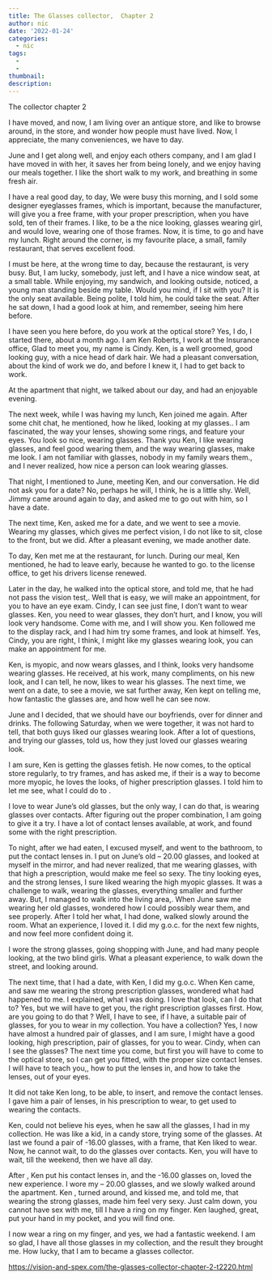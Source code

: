 ```yaml
---
title: The Glasses collector,  Chapter 2
author: nic
date: '2022-01-24'
categories:
  - nic
tags:
  - 
  - 
thumbnail: 
description: 
---
```


The collector chapter 2




I have moved, and now, I am living over an antique store, and like to browse around,
in the store, and wonder how people must have lived.
Now, I appreciate, the many conveniences, we have to day.




June and I get along well, and enjoy each others company, and I am glad I have moved in with her, 
it saves her from being lonely, and we enjoy having our meals together.
I like the short walk to my work, and breathing in some fresh air.




I have a real good day, to day, 
We were busy this morning, and I sold some designer eyeglasses frames, which is important, because the manufacturer,
will give you a free frame, with your proper prescription, when you have sold, ten of their frames.
I like, to be a the nice looking, glasses wearing girl, and would love, wearing one of those frames.
Now, it is time, to go and have my lunch.
Right around the corner, is my favourite place, a small, family restaurant, that serves excellent food.




I must be here, at the wrong time to day, because the restaurant, is very busy.
But, I am lucky, somebody, just left, and I have a nice window seat, at a small table.
While enjoying, my sandwich, and looking outside, noticed, a young man standing beside my table.
Would you mind, if I sit with you? It is the only seat available.
Being polite, I told him, he could take the seat.
After he sat down, I had a good look at him, and remember, seeing him here before.




I have seen you here before, do you work at the optical store?
Yes, I do, I started there, about a month ago.
I am Ken Roberts, I work at the Insurance office,
Glad to meet you, my name is Cindy.
Ken, is a well groomed, good looking guy, with a nice head of dark hair.
We had a pleasant conversation, about the kind of work we do, and before I knew it,
I had to get back to work.




At the apartment that night, we talked about our day, and had an enjoyable evening.




The next week, while I was having my lunch, Ken joined me again.
After some chit chat, he mentioned, how he liked, looking at my glasses..
I am fascinated, the way your lenses, showing some rings, and feature your eyes.
You look so nice, wearing glasses.
Thank you Ken, I like wearing glasses, and feel good wearing them, and the way wearing glasses, make me look.
I am not familiar with glasses, nobody in my family wears them., and I never realized, 
how nice a person can look wearing glasses.




That night, I mentioned to June, meeting Ken, and our conversation.
He did not ask you for a date?
No, perhaps he will, I think, he is a little shy.
Well, Jimmy came around again to day, and asked me to go out with him, so I have a date.




The next time, Ken, asked me for a date, and we went to see a movie.
Wearing my glasses, which gives me perfect vision, I do not like to sit, close to the front, but we did.
After a pleasant evening, we made another date.




To day, Ken met me at the restaurant, for lunch.
During our meal, Ken mentioned, he had to leave early, because he wanted to go. 
to the license office, to get his drivers license renewed.




Later in the day, he walked into the optical store, and told me, that he had not pass the vision test,.
Well that is easy, we will make an appointment, for you to have an eye exam.
Cindy, I can see just fine, I don’t want to wear glasses.
Ken, you need to wear glasses, they don’t hurt, and I know, you will look very handsome.
Come with me, and I will show you.
Ken followed me to the display rack, and I had him try some frames, and look at himself.
Yes, Cindy, you are right, I think, I might like my glasses wearing look, 
you can make an appointment for me.




Ken, is myopic, and now wears glasses, and I think, looks very handsome wearing glasses.
He received, at his work, many compliments, on his new look, and I can tell, he now, likes to wear his glasses.
The next time, we went on a date, to see a movie, we sat further away,
Ken kept on telling me, how fantastic the glasses are, and how well he can see now.




June and I decided, that we should have our boyfriends, over for dinner and drinks.
The following Saturday, when we were together, it was not hard to tell, that both guys liked our glasses wearing look.
After a lot of questions, and trying our glasses, told us, how they just loved our glasses wearing look.






I am sure, Ken is getting the glasses fetish.
He now comes, to the optical store regularly, to try frames, and has asked me, 
if their is a way to become more myopic, he loves the looks, of higher prescription glasses.
I told him to let me see, what I could do to .




I love to wear June’s old glasses, but the only way, I can do that, is wearing glasses over contacts.
After figuring out the proper combination, I am going to give it a try.
I have a lot of contact lenses available, at work, and found some with the right prescription.




To night, after we had eaten, I excused myself, and went to the bathroom, to put the contact lenses in.
I put on June’s old – 20.00 glasses, and looked at myself in the mirror, and had never realized,
that me wearing glasses, with that high a prescription, would make me feel so sexy.
The tiny looking eyes, and the strong lenses, I sure liked wearing the high myopic glasses.
It was a challenge to walk, wearing the glasses, everything smaller and further away.
But, I managed to walk into the living area,.
When June saw me wearing her old glasses, wondered how I could possibly wear them, and see properly.
After I told her what, I had done, walked slowly around the room.
What an experience, I loved it.
I did my g.o.c. for the next few nights, and now feel more confident doing it.




I wore the strong glasses, going shopping with June, and had many people looking, at the two blind girls.
What a pleasant experience, to walk down the street, and looking around.




The next time, that I had a date, with Ken, I did my g.o.c.
When Ken came, and saw me wearing the strong prescription glasses, wondered what had happened to me.
I explained, what I was doing.
I love that look, can I do that to? 
Yes, but we will have to get you, the right prescription glasses first.
How, are you going to do that ?
Well, I have to see, if I have, a suitable pair of glasses, for you to wear in my collection.
You have a collection?
Yes, I now have almost a hundred pair of glasses, and I am sure, I might have a good looking,
high prescription, pair of glasses, for you to wear.
Cindy, when can I see the glasses?
The next time you come, but first you will have to come to the optical store, 
so I can get you fitted, with the proper size contact lenses.
I will have to teach you,, how to put the lenses in, and how to take the lenses, out of your eyes.


It did not take Ken long, to be able, to insert, and remove the contact lenses.
I gave him a pair of lenses, in his prescription to wear, to get used to wearing the contacts.




Ken, could not believe his eyes, when he saw all the glasses, I had in my collection.
He was like a kid, in a candy store, trying some of the glasses.
At last we found a pair of -16.00 glasses, with a frame, that Ken liked to wear.
Now, he cannot wait, to do the glasses over contacts.
Ken, you will have to wait, till the weekend, then we have all day.




After , Ken put his contact lenses in, and the -16.00 glasses on, loved the new experience.
I wore my – 20.00 glasses, and we slowly walked around the apartment.
Ken , turned around, and kissed me, and told me, that wearing the strong glasses, made him feel very sexy.
Just calm down, you cannot have sex with me, till I have a ring on my finger.
Ken laughed, great, put your hand in my pocket, and you will find one.




I now wear a ring on my finger, and yes, we had a fantastic weekend.
I am so glad, I have all those glasses in my collection, and the result they brought me.
How lucky, that I am to became a glasses collector.

https://vision-and-spex.com/the-glasses-collector-chapter-2-t2220.html
